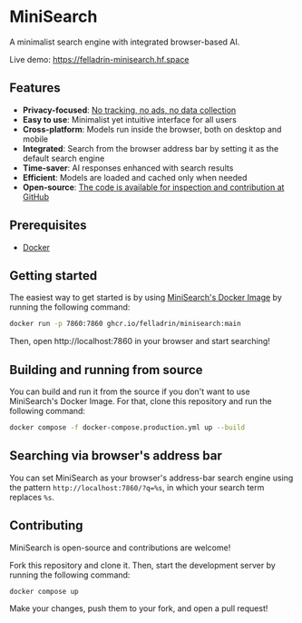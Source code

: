 # MiniSearch

A minimalist search engine with integrated browser-based AI.

Live demo: https://felladrin-minisearch.hf.space

## Features

- **Privacy-focused**: [No tracking, no ads, no data collection](https://docs.searxng.org/own-instance.html#how-does-searxng-protect-privacy)
- **Easy to use**: Minimalist yet intuitive interface for all users
- **Cross-platform**: Models run inside the browser, both on desktop and mobile
- **Integrated**: Search from the browser address bar by setting it as the default search engine
- **Time-saver**: AI responses enhanced with search results
- **Efficient**: Models are loaded and cached only when needed
- **Open-source**: [The code is available for inspection and contribution at GitHub](https://github.com/felladrin/MiniSearch)

## Prerequisites

- [Docker](https://docs.docker.com/get-docker/)

## Getting started

The easiest way to get started is by using [MiniSearch's Docker Image](https://github.com/felladrin/MiniSearch/pkgs/container/minisearch) by running the following command:

```bash
docker run -p 7860:7860 ghcr.io/felladrin/minisearch:main
```

Then, open http://localhost:7860 in your browser and start searching!

## Building and running from source

You can build and run it from the source if you don't want to use MiniSearch's Docker Image. For that, clone this repository and run the following command:

```bash
docker compose -f docker-compose.production.yml up --build
```

## Searching via browser's address bar

You can set MiniSearch as your browser's address-bar search engine using the pattern `http://localhost:7860/?q=%s`, in which your search term replaces `%s`.

## Contributing

MiniSearch is open-source and contributions are welcome!

Fork this repository and clone it. Then, start the development server by running the following command:

```bash
docker compose up
```

Make your changes, push them to your fork, and open a pull request!
